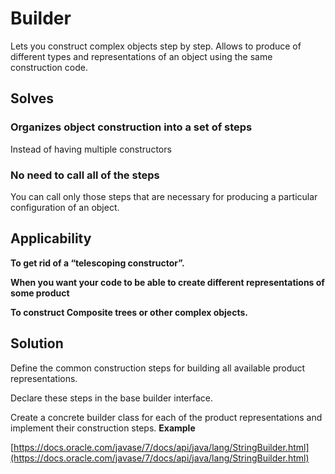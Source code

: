 # Builder #

Lets you construct complex objects step by step. Allows to produce of different types and representations of an object using the same construction code.

## **Solves**

### Organizes object construction into a set of steps

Instead of having multiple constructors

### No need to call all of the steps

You can call only those steps that are necessary for producing a particular configuration of an object.

## Applicability

**To get rid of a “telescoping constructor”.**

**When you want your code to be able to create different representations of some product**

**To construct Composite trees or other complex objects.**

## Solution

Define the common construction steps for building all available product representations.

Declare these steps in the base builder interface.

Create a concrete builder class for each of the product representations and implement their construction steps.
**Example**

[https://docs.oracle.com/javase/7/docs/api/java/lang/StringBuilder.html](https://docs.oracle.com/javase/7/docs/api/java/lang/StringBuilder.html)